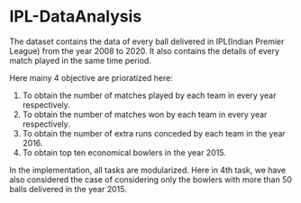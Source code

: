 # IPL-DataAnalysis
The dataset contains the data of every ball delivered in IPL(Indian Premier League) from the year 2008 to 2020. It also contains the details of every match played in the same time period.

Here mainy 4 objective are prioratized here:
<ol>
<li> To obtain the number of matches played by each team in every year respectively.
<li> To obtain the number of matches won by each team in every year respectively.
<li> To obtain the number of extra runs conceded by each team in the year 2016.
<li> To obtain top ten economical bowlers in the year 2015. 
</ol>

In the implementation, all tasks are modularized.
Here in 4th task, we have also considered the case of considering only the bowlers with more than 50 balls delivered in the year 2015.
